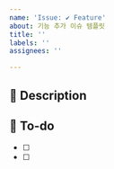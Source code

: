 ```yaml
---
name: 'Issue: ✔ Feature'
about: 기능 추가 이슈 템플릿
title: ''
labels: ''
assignees: ''

---
```


## 📌  Description

## 📝  To-do
- [ ]
- [ ]
